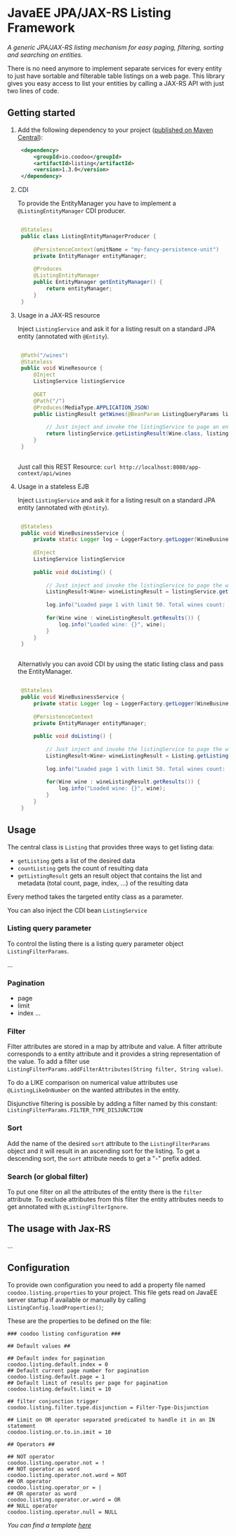 # JavaEE JPA/JAX-RS Listing Framework

*A generic JPA/JAX-RS listing mechanism for easy paging, filtering, sorting and searching on entities.*

There is no need anymore to implement separate services for every entity to just have sortable and filterable table listings on a web page.
This library gives you easy access to list your entities by calling a JAX-RS API with just two lines of code.


## Getting started

1. Add the following dependency to your project ([published on Maven Central](http://search.maven.org/#artifactdetails%7Cio.coodoo%7Clisting%7C1.0.0%7Cjar)):

   ```xml
	<dependency>
	    <groupId>io.coodoo</groupId>
	    <artifactId>listing</artifactId>
	    <version>1.3.0</version>
	</dependency>
   ```

2. CDI
   
   To provide the EntityManager you have to implement a `@ListingEntityManager` CDI producer.
   
   ```java

	@Stateless
	public class ListingEntityManagerProducer {
	
	    @PersistenceContext(unitName = "my-fancy-persistence-unit")
	    private EntityManager entityManager;
	
	    @Produces
	    @ListingEntityManager
	    public EntityManager getEntityManager() {
	        return entityManager;
	    }
	}   
	```

3. Usage in a JAX-RS resource

   Inject `ListingService` and ask it for a listing result on a standard JPA entity (annotated with  `@Entity`).
   

   ```java
   
	@Path("/wines")
	@Stateless
	public void WineResource {
	    @Inject
	    ListingService listingService
	    
	    @GET
	    @Path("/")
	    @Produces(MediaType.APPLICATION_JSON)
	    public ListingResult getWines(@BeanParam ListingQueryParams listingQueryParams) {
	    
	    	// Just inject and invoke the listingService to page an entity.
	    	return listingService.getListingResult(Wine.class, listingQueryParams);
	    }
	}
 
   ```

   Just call this REST Resource: `curl http://localhost:8080/app-context/api/wines`
   
4. Usage in a stateless EJB

   Inject `ListingService` and ask it for a listing result on a standard JPA entity (annotated with  `@Entity`).
   
   ```java

	@Stateless
	public void WineBusinessService {
    	private static Logger log = LoggerFactory.getLogger(WineBusinessService.class);
    	
	    @Inject
	    ListingService listingService
	    
	    public void doListing() {
	    
	    	// Just inject and invoke the listingService to page the wine entity.
	    	ListingResult<Wine> wineListingResult = listingService.getListingResult(Wine.class, 1, 50);
	    	
	    	log.info("Loaded page 1 with limit 50. Total wines count: {}", wineListingResult.getMetadata()getCount();
	    	
	    	for(Wine wine : wineListingResult.getResults()) {
	    		log.info("Loaded wine: {}", wine);
	    	}
	    }
	}
 
   ```
	
   Alternativly you can avoid CDI by using the static listing class and pass the EntityManager.
   
   ```java

	@Stateless
	public void WineBusinessService {
    	private static Logger log = LoggerFactory.getLogger(WineBusinessService.class);
    	
	    @PersistenceContext
	    private EntityManager entityManager;
	    
	    public void doListing() {
	    
	    	// Just inject and invoke the listingService to page the wine entity.
	    	ListingResult<Wine> wineListingResult = Listing.getListingResult(entityManager, Wine.class, 1, 50);
	    	
	    	log.info("Loaded page 1 with limit 50. Total wines count: {}", wineListingResult.getMetadata()getCount();
	    	
	    	for(Wine wine : wineListingResult.getResults()) {
	    		log.info("Loaded wine: {}", wine);
	    	}
	    }
	}
   ```


## Usage

The central class is `Listing` that provides three ways to get listing data:
 * `getListing` gets a list of the desired data
 * `countListing` gets the count of resulting data
 * `getListingResult` gets an result object that contains the list and metadata (total count, page, index, ...) of the resulting data

Every method takes the targeted entity class as a parameter.

You can also inject the CDI bean `ListingService`

### Listing query parameter
To control the listing there is a listing query parameter object `ListingFilterParams`. 

...

### Pagination
 * page
 * limit
 * index
...

### Filter
Filter attributes are stored in a map by attribute and value. A filter attribute corresponds to a entity attribute and it provides a string representation of the value.
To add a filter use `ListingFilterParams.addFilterAttributes(String filter, String value)`.

To do a LIKE comparison on numerical value attributes use `@ListingLikeOnNumber` on the wanted attributes in the entity.

Disjunctive filtering is possible by adding a filter named by this constant: `ListingFilterParams.FILTER_TYPE_DISJUNCTION`

### Sort
Add the name of the desired `sort` attribute to the `ListingFilterParams` object and it will result in an ascending sort for the listing.
To get a descending sort, the `sort` attribute needs to get a "-" prefix added.

### Search (or global filter)
To put one filter on all the attributes of the entity there is the `filter` attribute.
To exclude attributes from this filter the entity attributes needs to get annotated with `@ListingFilterIgnore`.

## The usage with Jax-RS
...


   
## Configuration

To provide own configuration you need to add a property file named `coodoo.listing.properties` to your project. This file gets read on JavaEE server startup if available or manually by calling `ListingConfig.loadProperties()`;

These are the properties to be defined on the file:

```properties
### coodoo listing configuration ###

## Default values ##

## Default index for pagination
coodoo.listing.default.index = 0
## Default current page number for pagination
coodoo.listing.default.page = 1
## Default limit of results per page for pagination
coodoo.listing.default.limit = 10

## filter conjunction trigger
coodoo.listing.filter.type.disjunction = Filter-Type-Disjunction

## Limit on OR operator separated predicated to handle it in an IN statement
coodoo.listing.or.to.in.imit = 10

## Operators ##

## NOT operator
coodoo.listing.operator.not = !
## NOT operator as word
coodoo.listing.operator.not.word = NOT
## OR operator
coodoo.listing.operator_or = |
## OR operator as word
coodoo.listing.operator.or.word = OR
## NULL operator
coodoo.listing.operator.null = NULL
```
*You can find a template [here](https://github.com/coodoo-io/listing/tree/master/src/main/resources/example.coodoo.listing.properties)*

